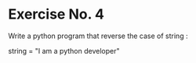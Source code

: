 # Exercise No. 4

Write a python program that reverse the case of string :


string = "I am a python developer"
